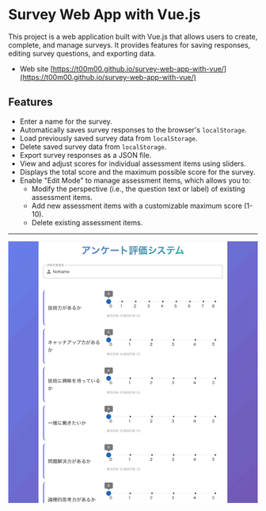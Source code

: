 # Survey Web App with Vue.js

This project is a web application built with Vue.js that allows users to create, complete, and manage surveys. It provides features for saving responses, editing survey questions, and exporting data.

* Web site
[https://t00m00.github.io/survey-web-app-with-vue/](https://t00m00.github.io/survey-web-app-with-vue/)

## Features

*   Enter a name for the survey.
*   Automatically saves survey responses to the browser's `localStorage`.
*   Load previously saved survey data from `localStorage`.
*   Delete saved survey data from `localStorage`.
*   Export survey responses as a JSON file.
*   View and adjust scores for individual assessment items using sliders.
*   Displays the total score and the maximum possible score for the survey.
*   Enable "Edit Mode" to manage assessment items, which allows you to:
    *   Modify the perspective (i.e., the question text or label) of existing assessment items.
    *   Add new assessment items with a customizable maximum score (1-10).
    *   Delete existing assessment items.

---
![Survey Web App v0.4.0 Demonstration](./image/survey-web-app-with-vue_v0.4.0.gif)